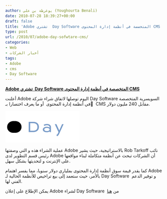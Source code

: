 ```yaml
---
author: يوغرطة بن علي (Youghourta Benali)
date: 2010-07-28 18:39:27+00:00
draft: false
title: 'Adobe تشتري  Day Software المتخصصة في أنظمة إدارة المحتوى CMS  '
type: post
url: /2010/07/adobe-day-sofwtare-cms/
categories:
- Web
- أخبار الشركات
tags:
- Adobe
- cms
- Day Software
---
```


**[Adobe تشتري  Day Software المتخصصة في أنظمة إدارة المحتوى CMS](https://www.it-scoop.com/2010/07/adobe-day-sofwtare-cms/)**




أعلنت Adobe اليوم توصلها لاتفاق شراء شركة Day Software السويسرية المتخصصة في أنظمة إدارة المحتوى  أو ما يعرف اختصارا بـ ِ CMS مقابل 240 مليون دولار.




[![](day_software_logo.png)
](https://www.it-scoop.com/2010/07/adobe-day-sofwtare-cms/)


عملية الشراء هذه و التي وصفتها Adobe بالاستراتيجية، حيث يشير Rob Tarkoff نائب رئيس قسم التطوير لدى Adobe أن الشركات تبحث عن أنظمة متكاملة لبناء مواقعها على الإنترنت و لتحديثها بشكل سهل.

كما يقدر قيمة سوق أنظمة إدارة المحتوى بملياري دولار سنويا، مما يفسر اهتمام Adobe بالأمر، حيث ستعمد إلى بيع تراخيص للأنظمة الحالية لـ Day Software  و توفير الدعم الفني لها.

يمكن الإطلاع على إعلان Adobe لشراء Day Software  من [هنا](http://www.adobe.com/aboutadobe/pressroom/pressreleases/201007/072810AdobetoAcquireDaySoftware.html)
